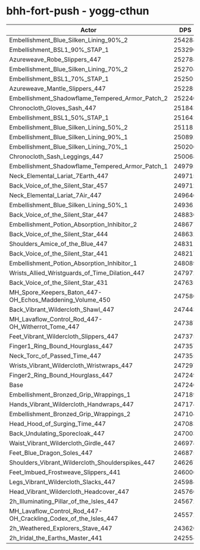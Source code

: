 # bhh-fort-push - yogg-cthun
| Actor | DPS | Increase |
|---|:---:|:---:|
|Embellishment_Blue_Silken_Lining_90%_2|254288|2.85%|
|Embellishment_BSL1_90%_STAP_1|253296|2.45%|
|Azureweave_Robe_Slippers_447|252788|2.24%|
|Embellishment_Blue_Silken_Lining_70%_2|252708|2.21%|
|Embellishment_BSL1_70%_STAP_1|252505|2.13%|
|Azureweave_Mantle_Slippers_447|252285|2.04%|
|Embellishment_Shadowflame_Tempered_Armor_Patch_2|252240|2.02%|
|Chronocloth_Gloves_Sash_447|251843|1.86%|
|Embellishment_BSL1_50%_STAP_1|251642|1.78%|
|Embellishment_Blue_Silken_Lining_50%_2|251181|1.59%|
|Embellishment_Blue_Silken_Lining_90%_1|250892|1.47%|
|Embellishment_Blue_Silken_Lining_70%_1|250206|1.20%|
|Chronocloth_Sash_Leggings_447|250068|1.14%|
|Embellishment_Shadowflame_Tempered_Armor_Patch_1|249795|1.03%|
|Neck_Elemental_Lariat_7Earth_447|249715|1.00%|
|Back_Voice_of_the_Silent_Star_457|249712|1.00%|
|Neck_Elemental_Lariat_7Air_447|249646|0.97%|
|Embellishment_Blue_Silken_Lining_50%_1|249361|0.86%|
|Back_Voice_of_the_Silent_Star_447|248830|0.64%|
|Embellishment_Potion_Absorption_Inhibitor_2|248677|0.58%|
|Back_Voice_of_the_Silent_Star_444|248632|0.56%|
|Shoulders_Amice_of_the_Blue_447|248311|0.43%|
|Back_Voice_of_the_Silent_Star_441|248217|0.39%|
|Embellishment_Potion_Absorption_Inhibitor_1|248089|0.34%|
|Wrists_Allied_Wristguards_of_Time_Dilation_447|247972|0.29%|
|Back_Voice_of_the_Silent_Star_431|247635|0.16%|
|MH_Spore_Keepers_Baton_447-OH_Echos_Maddening_Volume_450|247580|0.14%|
|Back_Vibrant_Wildercloth_Shawl_447|247443|0.08%|
|MH_Lavaflow_Control_Rod_447-OH_Witherrot_Tome_447|247387|0.06%|
|Feet_Vibrant_Wildercloth_Slippers_447|247375|0.05%|
|Finger1_Ring_Bound_Hourglass_447|247357|0.04%|
|Neck_Torc_of_Passed_Time_447|247355|0.04%|
|Wrists_Vibrant_Wildercloth_Wristwraps_447|247297|0.02%|
|Finger2_Ring_Bound_Hourglass_447|247249|0.00%|
|Base|247246|0.00%|
|Embellishment_Bronzed_Grip_Wrappings_1|247189|-0.02%|
|Hands_Vibrant_Wildercloth_Handwraps_447|247174|-0.03%|
|Embellishment_Bronzed_Grip_Wrappings_2|247104|-0.06%|
|Head_Hood_of_Surging_Time_447|247083|-0.07%|
|Back_Undulating_Sporecloak_447|247003|-0.10%|
|Waist_Vibrant_Wildercloth_Girdle_447|246978|-0.11%|
|Feet_Blue_Dragon_Soles_447|246875|-0.15%|
|Shoulders_Vibrant_Wildercloth_Shoulderspikes_447|246267|-0.40%|
|Feet_Imbued_Frostweave_Slippers_441|246006|-0.50%|
|Legs_Vibrant_Wildercloth_Slacks_447|245984|-0.51%|
|Head_Vibrant_Wildercloth_Headcover_447|245760|-0.60%|
|2h_Illuminating_Pillar_of_the_Isles_447|245672|-0.64%|
|MH_Lavaflow_Control_Rod_447-OH_Crackling_Codex_of_the_Isles_447|245572|-0.68%|
|2h_Weathered_Explorers_Stave_447|243620|-1.47%|
|2h_Iridal_the_Earths_Master_441|242554|-1.90%|
